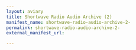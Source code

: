 ```yaml
---
layout: aviary
title: Shortwave Radio Audio Archive (2)
manifest_name: shortwave-radio-audio-archive-2-
permalink: shortwave-radio-audio-archive-2-
external_manifest_url: 

---
```


